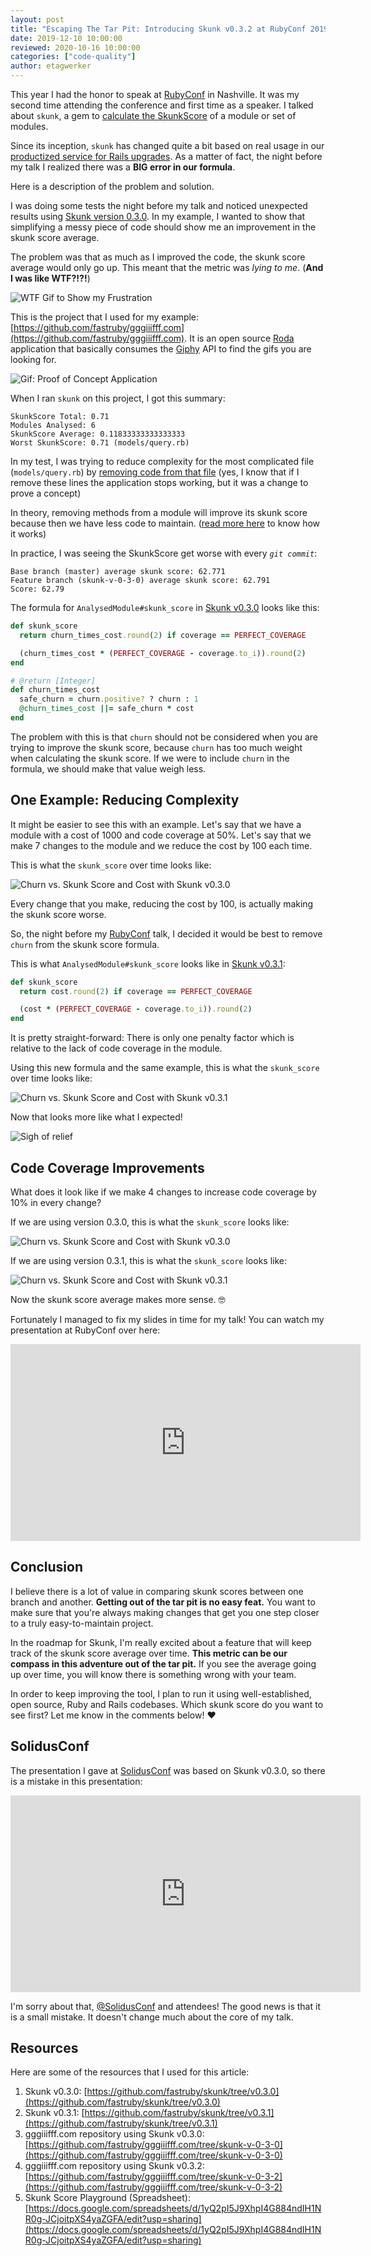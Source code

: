 ```yaml
---
layout: post
title: "Escaping The Tar Pit: Introducing Skunk v0.3.2 at RubyConf 2019"
date: 2019-12-10 10:00:00
reviewed: 2020-10-16 10:00:00
categories: ["code-quality"]
author: etagwerker
---
```


This year I had the honor to speak at [RubyConf](https://rubyconf.org) in Nashville.
It was my second time attending the conference and first time as a speaker. I
talked about `skunk`, a gem to [calculate the SkunkScore](https://github.com/fastruby/skunk)
of a module or set of modules.

Since its inception, `skunk` has changed quite a bit based on real usage in
our [productized service for Rails upgrades](https://fastruby.io). As a matter
of fact, the night before my talk I realized there was a **BIG error in our
formula**.

Here is a description of the problem and solution.

<!--more-->

I was doing some tests the night before my talk and noticed unexpected
results using [Skunk version 0.3.0](https://github.com/fastruby/skunk/tree/v0.3.0).
In my example, I wanted to show that simplifying a messy piece of code should show
me an improvement in the skunk score average.

The problem was that as much as I improved the code, the skunk score average would
only go up. This meant that the metric was _lying to me_. (**And I was like WTF?!?!**)

<img src="/blog/assets/images/wtf.gif" alt="WTF Gif to Show my Frustration">

This is the project that I used for my example: [https://github.com/fastruby/gggiiifff.com](https://github.com/fastruby/gggiiifff.com). It is an open source [Roda](https://github.com/jeremyevans/roda)
application that basically consumes the [Giphy](https://www.giphy.com) API to
find the gifs you are looking for.

<img src="/blog/assets/images/gggiiifff-com.png" alt="Gif: Proof of Concept Application">

When I ran `skunk` on this project, I got this summary:

```
SkunkScore Total: 0.71
Modules Analysed: 6
SkunkScore Average: 0.11833333333333333
Worst SkunkScore: 0.71 (models/query.rb)
```

In my test, I was trying to reduce complexity for the most complicated file
(`models/query.rb`) by [removing code from that file]((https://github.com/fastruby/gggiiifff.com/commit/d6195a8d6f46d194f9c51c49e30b5e5ba5cdb803)) (yes, I know that if I remove these
lines the application stops working, but it was a change to prove a concept)

In theory, removing methods from a module will improve its skunk score because
then we have less code to maintain. ([read more here](https://www.fastruby.io/blog/code-quality/intruducing-skunk-stink-score-calculator.html) to know how it works)

In practice, I was seeing the SkunkScore get worse with every _`git commit`_:

```
Base branch (master) average skunk score: 62.771
Feature branch (skunk-v-0-3-0) average skunk score: 62.791
Score: 62.79
```

The formula for `AnalysedModule#skunk_score` in [Skunk v0.3.0](https://github.com/fastruby/skunk/tree/v0.3.0)
looks like this:

```ruby
def skunk_score
  return churn_times_cost.round(2) if coverage == PERFECT_COVERAGE

  (churn_times_cost * (PERFECT_COVERAGE - coverage.to_i)).round(2)
end

# @return [Integer]
def churn_times_cost
  safe_churn = churn.positive? ? churn : 1
  @churn_times_cost ||= safe_churn * cost
end
```

The problem with this is that `churn` should not be considered when you are trying
to improve the skunk score, because `churn` has too much weight when calculating
the skunk score. If we were to include `churn` in the formula, we should make
that value weigh less.

## One Example: Reducing Complexity

It might be easier to see this with an example. Let's say that we have a module
with a cost of 1000 and code coverage at 50%. Let's say that we make 7 changes
to the module and we reduce the cost by 100 each time.

This is what the `skunk_score` over time looks like:

<img src="/blog/assets/images/skunk-v0-3-0-graph.png" alt="Churn vs. Skunk Score and Cost with Skunk v0.3.0">

Every change that you make, reducing the cost by 100, is actually making the
skunk score worse.

So, the night before my [RubyConf](https://rubyconf.org) talk, I decided it
would be best to remove `churn` from the skunk score formula.

This is what `AnalysedModule#skunk_score` looks like in [Skunk v0.3.1](https://github.com/fastruby/skunk/blob/v0.3.1/lib/skunk/rubycritic/analysed_module.rb):

```ruby
def skunk_score
  return cost.round(2) if coverage == PERFECT_COVERAGE

  (cost * (PERFECT_COVERAGE - coverage.to_i)).round(2)
end
```

It is pretty straight-forward: There is only one penalty factor which is
relative to the lack of code coverage in the module.

Using this new formula and the same example, this is what the `skunk_score` over
time looks like:

<img src="/blog/assets/images/skunk-v0-3-1-graph.png" alt="Churn vs. Skunk Score and Cost with Skunk v0.3.1">

Now that looks more like what I expected!

<img src="/blog/assets/images/sigh.gif" alt="Sigh of relief">

## Code Coverage Improvements

What does it look like if we make 4 changes to increase code coverage by 10%
in every change?

If we are using version 0.3.0, this is what the `skunk_score` looks like:

<img src="/blog/assets/images/skunk-v0-3-0-coverage-graph.png"
     alt="Churn vs. Skunk Score and Cost with Skunk v0.3.0">

If we are using version 0.3.1, this is what the `skunk_score` looks like:

<img src="/blog/assets/images/skunk-v0-3-1-coverage-graph.png"
     alt="Churn vs. Skunk Score and Cost with Skunk v0.3.1">

Now the skunk score average makes more sense. 🤓

Fortunately I managed to fix my slides in time for my talk! You can watch my
presentation at RubyConf over here:

<iframe width="560" height="315" src="https://www.youtube.com/embed/ZyU6K6eR-_A" frameborder="0" allow="accelerometer; autoplay; encrypted-media; gyroscope; picture-in-picture" allowfullscreen></iframe>

## Conclusion

I believe there is a lot of value in comparing skunk scores between one branch
and another. **Getting out of the tar pit is no easy feat.** You want to make sure
that you're always making changes that get you one step closer to a truly
easy-to-maintain project.

In the roadmap for Skunk, I'm really excited about a feature that will keep track
of the skunk score average over time. **This metric can be our compass in this
adventure out of the tar pit.** If you see the average going up over time, you
will know there is something wrong with your team.

In order to keep improving the tool, I plan to run it using well-established,
open source, Ruby and Rails codebases. Which skunk score do you want to see
first? Let me know in the comments below! ❤️

## SolidusConf

The presentation I gave at [SolidusConf](https://conf.solidus.io) was based on
Skunk v0.3.0, so there is a mistake in this presentation:

<iframe width="560" height="315" src="https://www.youtube.com/embed/am-oVaAkDNw" frameborder="0" allow="accelerometer; autoplay; encrypted-media; gyroscope; picture-in-picture" allowfullscreen></iframe>

I'm sorry about that, [@SolidusConf](https://twitter.com/SolidusIO) and attendees!
The good news is that it is a small mistake. It doesn't change much about the
core of my talk.

## Resources

Here are some of the resources that I used for this article:

1. Skunk v0.3.0: [https://github.com/fastruby/skunk/tree/v0.3.0](https://github.com/fastruby/skunk/tree/v0.3.0)
2. Skunk v0.3.1: [https://github.com/fastruby/skunk/tree/v0.3.1](https://github.com/fastruby/skunk/tree/v0.3.1)
3. gggiiifff.com repository using Skunk v0.3.0: [https://github.com/fastruby/gggiiifff.com/tree/skunk-v-0-3-0](https://github.com/fastruby/gggiiifff.com/tree/skunk-v-0-3-0)
4. gggiiifff.com repository using Skunk v0.3.2: [https://github.com/fastruby/gggiiifff.com/tree/skunk-v-0-3-2](https://github.com/fastruby/gggiiifff.com/tree/skunk-v-0-3-2)
5. Skunk Score Playground (Spreadsheet): [https://docs.google.com/spreadsheets/d/1yQ2pI5J9XhpI4G884ndIH1NR0g-JCjoitpXS4yaZGFA/edit?usp=sharing](https://docs.google.com/spreadsheets/d/1yQ2pI5J9XhpI4G884ndIH1NR0g-JCjoitpXS4yaZGFA/edit?usp=sharing)

